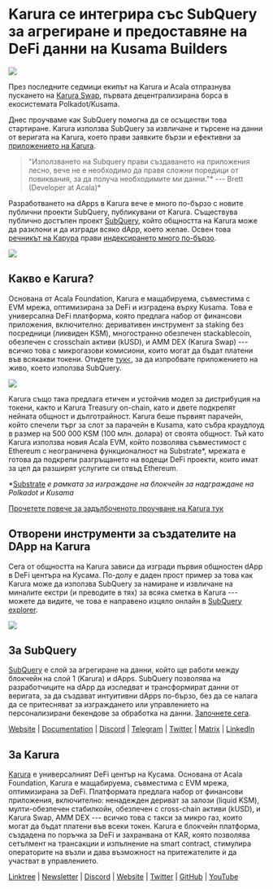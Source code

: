 # Karura се интегрира със SubQuery за агрегиране и предоставяне на DeFi данни на Kusama Builders

![](https://cdn-images-1.medium.com/max/1600/0*EBj5be1webNUchfi)

През последните седмици екипът на Karura и Acala отпразнува пускането на [Karura Swap](https://apps.karura.network/), първата децентрализирана борса в екосистемата Polkadot/Kusama.

Днес проучваме как SubQuery помогна да се осъществи това стартиране. Karura използва SubQuery за извличане и търсене на данни от веригата на Karura, което прави заявките бързи и ефективни за [приложението на Karura](https://apps.karura.network/).

> "Използването на Subquery прави създаването на приложения лесно, вече не е необходимо да правя сложни поредици от повиквания, за да получа необходимите ми данни."* --- Brett (Developer at Acala)*

Разработването на dApps в Karura вече е много по-бързо с новите публични проекти SubQuery, публикувани от Karura. Съществува публично достъпен проект [SubQuery](https://explorer.subquery.network/subquery/AcalaNetwork/karura), който общността на Karura може да разклони и да изгради всяко dApp, което желае. Освен това [речникът на Карура](https://explorer.subquery.network/subquery/AcalaNetwork/karura-dictionary) прави [индексирането много по-бързо](https://subquery.medium.com/subquerys-just-got-a-lot-faster-with-the-dictionary-8a7a1447574).

![](https://cdn-images-1.medium.com/max/1600/1*vvI_pI93mhe4kzSNQ2yMoQ.png)

## Какво е Karura?

Основана от Acala Foundation, Karura е мащабируема, съвместима с EVM мрежа, оптимизирана за DeFi и изградена върху Kusama. Това е универсална DeFi платформа, която предлага набор от финансови приложения, включително: деривативен инструмент за staking без посредници (ликвиден KSM), многостранно обезпечен stackablecoin, обезпечен с crosschain активи (kUSD), и AMM DEX (Karura Swap) --- всичко това с микрогазови комисиони, които могат да бъдат платени във всякакви токени. Отидете [тук<](http://apps.karura.network), за да изпробвате приложението на живо, което използва SubQuery.

![](https://cdn-images-1.medium.com/max/1600/0*g174RcFJwJcw2ITS)

Karura също така предлага етичен и устойчив модел за дистрибуция на токени, както и Karura Treasury on-chain, като и двете подкрепят нейната общност и дълготрайност. Karura беше първият парачейн, който спечели търг за слот за парачейн в Kusama, като събра краудлоуд в размер на 500 000 KSM (100 млн. долара) от своята общност. Тъй като Karura използва новия Acala EVM, който позволява съвместимост с Ethereum с неограничена функционалност на Substrate*, мрежата е готова да подкрепи разгръщането на водещи DeFi проекти, които имат за цел да разширят услугите си отвъд Ethereum.

*[Substrate](http://substrate.dev/) *е рамката за изграждане на блокчейн за надграждане на Polkadot и Kusama*

[Прочетете повече за задълбоченото проучване на Karura тук](https://medium.com/acalanetwork/countdown-to-karura-a-deep-dive-on-the-defi-hub-of-kusama-410066fc1e1f)

## Отворени инструменти за създателите на DApp на Karura

Сега от общността на Karura зависи да изгради първия общностен dApp в DeFi центъра на Кусама. По-долу е даден прост пример за това как Karura може да използва SubQuery за намиране и извличане на миналите екстри (и преводите в тях) за всяка сметка в Karura --- можете да видите, че това е направено изцяло онлайн в [SubQuery explorer](https://explorer.subquery.network/subquery/AcalaNetwork/karura).

![](https://cdn-images-1.medium.com/max/1600/0*t6stH0LeQC8M5fSp)

## За SubQuery

[SubQuery](https://subquery.network/) е слой за агрегиране на данни, който ще работи между блокчейн на слой 1 (Karura) и dApps. SubQuery позволява на разработчиците на dApp да изследват и трансформират данни от веригата, за да създават интуитивни dApps по-бързо, без да се налага да се притесняват за изграждането или управлението на персонализирани бекендове за обработка на данни. [Започнете сега](https://doc.subquery.network/).

[Website](https://subquery.network/) | [Documentation](https://doc.subquery.network/) | [Discord](https://discord.com/invite/78zg8aBSMG) | [Telegram](https://t.me/subquerynetwork) | [Twitter](https://twitter.com/subquerynetwork) | [Matrix](https://matrix.to/#/#subquery:matrix.org) | [LinkedIn](https://www.linkedin.com/company/subquery)

## За Karura

[Karura](http://acala.network/karura) е универсалният DeFi център на Кусама. Основана от Acala Foundation, Karura е мащабируема, съвместима с EVM мрежа, оптимизирана за DeFi. Платформата предлага набор от финансови приложения, включително: ненадежден дериват за залози (liquid KSM), мулти-обезпечен стабилкойн, обезпечен с cross-chain активи (kUSD), и Karura Swap, AMM DEX --- всичко това с такси за микро газ, които могат да бъдат платени във всеки токен. Karura е блокчейн платформа, създадена по поръчка за DeFi и захранвана от KAR, която позволява сетълмент на трансакции и изпълнение на smart contract, стимулира операторите на възли и дава възможност на притежателите ѝ да участват в управлението.

[Linktree](http://linktr.ee/karuranetwork) | [Newsletter](https://share.hsforms.com/1X9RxkXk-R62I0VNbATaDXw4h8qc) | [Discord](https://discord.gg/vdbFVCH) | [Website](http://acala.network/karura) | [Twitter](https://twitter.com/KaruraNetwork) | [GitHub](https://github.com/AcalaNetwork/Acala) | [YouTube](http://youtube.com/c/acalanetwork)